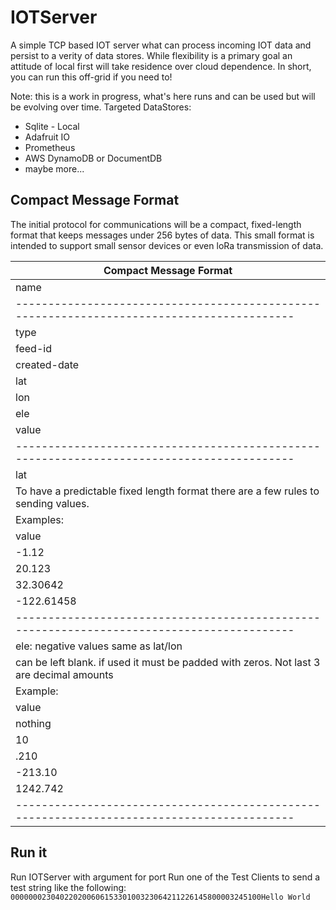 # IOTServer

A simple TCP based IOT server what can process incoming IOT data and persist to a verity of data stores. While flexibility is a primary goal an attitude of local first will take residence over cloud dependence. In short, you can run this off-grid if you need to!

Note: this is a work in progress, what's here runs and can be used but will be evolving over time.
Targeted DataStores: 
* Sqlite - Local
* Adafruit IO
* Prometheus
* AWS DynamoDB or DocumentDB 
* maybe more...

## Compact Message Format
The initial protocol for communications will be a compact, fixed-length format that keeps messages under 256 bytes of data. This small format is intended to support small sensor devices or even loRa transmission of data.

|Compact Message Format                                                                    |
|------------------------------------------------------------------------------------------|
|name          | length | format        | Notes                                            |
|------------------------------------------------------------------------------------------|
|type          | 2      | 00            | 00 - id for compact format                       |
|feed-id       | 11     | 00000000000   |                                                  |
|created-date  | 14     | yyyyMMddhhmmss| UTC * if empty server time will be inserted      |
|lat           | 9      | 000000000     | 1st digit is neg val indicator                   |
|lon           | 9      | 000000000     | last 5 are decimal, 3 whole numbers              |
|ele           | 11     | 00000000000   | optional pass blank or pad 0s last 3 are decimal |
|value         | 196    |               | free text                                        |
|------------------------------------------------------------------------------------------|
|lat|lon spec and examples  first digit indicates a negative value id == 1                 |
|To have a predictable fixed length format there are a few rules to sending values.        |
|Examples:                                                                                 |
|value      | send format|                                                                 |
|-1.12      | 100112000  |                                                                 |
|20.123     | 002012300  |                                                                 |
|32.30642   | 003230642  |                                                                 |
|-122.61458 | 112261458  |                                                                 |
|------------------------------------------------------------------------------------------|
|ele: negative values same as lat/lon                                                      |
|can be left blank.  if used it must be padded with zeros. Not last 3 are decimal amounts  |
|Example:                                                                                  |
|value       | format                                                                      |
|nothing     | BLANK                                                                       |
|10          | 00000010000                                                                 |
|.210        | 00000000210                                                                 |
|-213.10     | 10000213100                                                                 |
|1242.742    | 00001242742                                                                 |
------------------------------------------------------------------------------------------|

## Run it
Run IOTServer with  argument for port
Run one of the Test Clients to send a test string like the following:
`00000002304022020060615330100323064211226145800003245100Hello World                                                                                                                                                                                                    `